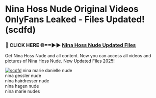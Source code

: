 # Nina Hoss Nude Original Videos 0nlyFans Leaked - Files Updated! (scdfd)

<h3>🔴 CLICK HERE 🌐==►► <a href="https://tinyurl.com/4mcuefdz" rel="nofollow">Nina Hoss Nude Updated Files</a></h3>

Get Nina Hoss Nude and all content. Now you can access all videos and pictures of Nina Hoss Nude. New Updated Files 2025!

[![scdfd](https://i.imgur.com/StAQSOY.gif)](https://tinyurl.com/4mcuefdz)
nina marie danielle nude<br>
nina gessler nude<br>
nina hairdresser nude<br>
nina hagen nude<br>
nina marie nudes
